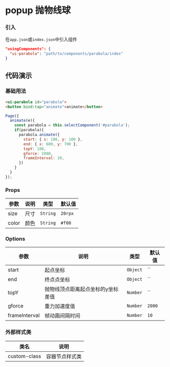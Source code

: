 # popup 抛物线球

### 引入
在`app.json`或`index.json`中引入组件

```json
"usingComponents": {
  "ui-parabola": "path/to/components/parabola/index"
}
```

## 代码演示

### 基础用法

```html
<ui-parabola id="parabola">
<button bind:tap="animate">animate</button>
```

```javascript
Page({
  animate(e){
    const parabola = this.selectComponent('#parabola');
    if(parabola){
      parabola.animate({
        start: { x: 100, y: 100 },
        end: { x: 600, y: 700 },
        topY: 100,
        gforce: 2000,
        frameInterval: 20,
      })
    }
  }
});
```

### Props

| 参数 | 说明 | 类型 | 默认值 |
|-----------|-----------|-----------|-------------|
| size | 尺寸 | `String` | `20rpx` |
| color | 颜色 | `String` | `#f00` |

### Options

| 参数 | 说明 | 类型 | 默认值 |
|-----------|-----------|-----------|-------------|
| start | 起点坐标 | `Object` | `` |
| end | 终点点坐标 | `Object` | `` |
| topY | 抛物线顶点距离起点坐标的y坐标差值 | `Number` | `` |
| gforce | 重力加速度值 | `Number` | `2000` |
| frameInterval | 帧动画间隔时间 | `Number` | `10` |

### 外部样式类

| 类名 | 说明 |
|-----------|-----------|
| custom-class | 容器节点样式类 |
